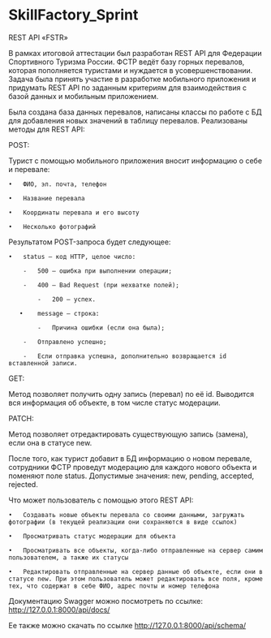 # SkillFactory_Sprint

REST API «FSTR»

В рамках итоговой аттестации был разработан REST API для Федерации Спортивного Туризма России. ФСТР ведёт базу горных перевалов, которая пополняется туристами и нуждается в усовершенствовании. 
Задача была принять участие в разработке мобильного приложения и придумать REST API по заданным критериям для взаимодействия с базой данных и мобильным приложением.

Была создана база данных перевалов, написаны классы по работе с БД для добавления новых значений в таблицу перевалов. Реализованы методы для REST API:

POST:

Турист с помощью мобильного приложения вносит информацию о себе и перевале:

	•	ФИО, эл. почта, телефон
 
 	•	Название перевала
  
  	•	Координаты перевала и его высоту
   
   	•	Несколько фотографий
    

Результатом POST-запроса будет следующее:

	•	status — код HTTP, целое число:
 
 		-	500 — ошибка при выполнении операции;
   
   		-	400 — Bad Request (при нехватке полей);
     
     		-	200 — успех.
       
       •	message — строка:

       		-	Причина ошибки (если она была);
	 
	 	-	Отправлено успешно;
   
   		-	Если отправка успешна, дополнительно возвращается id вставленной записи.
     

GET:

Метод позволяет получить одну запись (перевал) по её id. Выводится вся информация об объекте, в том числе статус модерации.

PATCH:

Метод позволяет отредактировать существующую запись (замена), если она в статусе new.

После того, как турист добавит в БД информацию о новом перевале, сотрудники ФСТР проведут модерацию для каждого нового объекта и поменяют поле status. Допустимые значения: new, pending, accepted, rejected.

Что может пользователь с помощью этого REST API:

	•	Создавать новые объекты перевала со своими данными, загружать фотографии (в текущей реализации они сохраняются в виде ссылок)
 
 	•	Просматривать статус модерации для объекта
  
  	•	Просматривать все объекты, когда-либо отправленные на сервер самим пользователем, а также их статусы
   
   	•	Редактировать отправленные на сервер данные об объекте, если они в статусе new. При этом пользователь может редактировать все поля, кроме тех, что содержат в себе ФИО, адрес почты и номер телефона
    

Документацию Swagger можно посмотреть по ссылке: http://127.0.0.1:8000/api/docs/

Ее также можно скачать по ссылке http://127.0.0.1:8000/api/schema/

